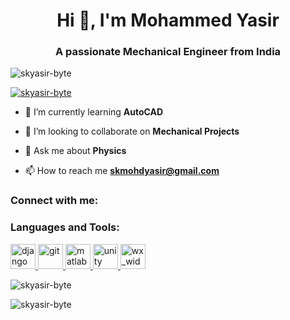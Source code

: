 <h1 align="center">Hi 👋, I'm Mohammed Yasir</h1>
<h3 align="center">A passionate Mechanical Engineer from India</h3>

<p align="left"> <img src="https://komarev.com/ghpvc/?username=skyasir-byte&label=Profile%20views&color=0e75b6&style=flat" alt="skyasir-byte" /> </p>

<p align="left"> <a href="https://github.com/ryo-ma/github-profile-trophy"><img src="https://github-profile-trophy.vercel.app/?username=skyasir-byte" alt="skyasir-byte" /></a> </p>

- 🌱 I’m currently learning **AutoCAD**

- 👯 I’m looking to collaborate on **Mechanical Projects**

- 💬 Ask me about **Physics**

- 📫 How to reach me **skmohdyasir@gmail.com**

<h3 align="left">Connect with me:</h3>
<p align="left">
</p>

<h3 align="left">Languages and Tools:</h3>
<p align="left"> <a href="https://www.djangoproject.com/" target="_blank" rel="noreferrer"> <img src="https://cdn.worldvectorlogo.com/logos/django.svg" alt="django" width="40" height="40"/> </a> <a href="https://git-scm.com/" target="_blank" rel="noreferrer"> <img src="https://www.vectorlogo.zone/logos/git-scm/git-scm-icon.svg" alt="git" width="40" height="40"/> </a> <a href="https://www.mathworks.com/" target="_blank" rel="noreferrer"> <img src="https://upload.wikimedia.org/wikipedia/commons/2/21/Matlab_Logo.png" alt="matlab" width="40" height="40"/> </a> <a href="https://unity.com/" target="_blank" rel="noreferrer"> <img src="https://www.vectorlogo.zone/logos/unity3d/unity3d-icon.svg" alt="unity" width="40" height="40"/> </a> <a href="https://www.wxwidgets.org/" target="_blank" rel="noreferrer"> <img src="https://upload.wikimedia.org/wikipedia/commons/b/bb/WxWidgets.svg" alt="wx_widgets" width="40" height="40"/> </a> </p>

<p><img align="center" src="https://github-readme-stats.vercel.app/api/top-langs?username=skyasir-byte&show_icons=true&locale=en&layout=compact" alt="skyasir-byte" /></p>

<p><img align="center" src="https://github-readme-streak-stats.herokuapp.com/?user=skyasir-byte&" alt="skyasir-byte" /></p>
